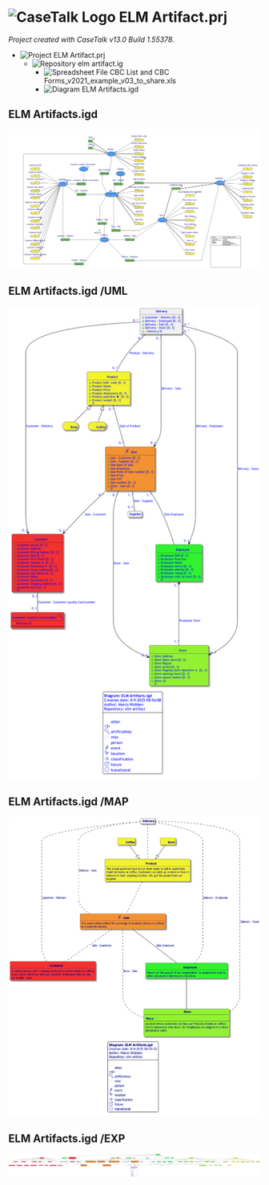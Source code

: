﻿# ![CaseTalk Logo](https://www.casetalk.com/images/icons/casetalk.png) ELM Artifact.prj
*Project created with CaseTalk v13.0 Build 1.55378.*

* ![Project](https://www.casetalk.com/images/icons/prj.png) ELM Artifact.prj
  * ![Repository](https://www.casetalk.com/images/icons/ig.png) elm artifact.ig
    * ![Spreadsheet File](https://www.casetalk.com/images/icons/unknown.png) CBC List and CBC Forms_v2021_example_v03_to_share.xls
    * ![Diagram](https://www.casetalk.com/images/icons/igd.png) ELM Artifacts.igd

## ELM Artifacts.igd
 ![Diagram ELM Artifacts.igd](./ELM%20Artifacts.png)

## ELM Artifacts.igd /UML
 ![Diagram ELM Artifacts.igd /UML](./ELM%20Artifacts.uml.png)

## ELM Artifacts.igd /MAP
 ![Diagram ELM Artifacts.igd /MAP](./ELM%20Artifacts.map.png)

## ELM Artifacts.igd /EXP
 ![Diagram ELM Artifacts.igd /EXP](./ELM%20Artifacts.exp.png)
